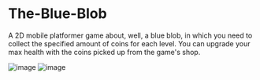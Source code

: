 # The-Blue-Blob
A 2D mobile platformer game about, well, a blue blob, in which you need to collect the specified amount of coins for each level. You can upgrade your max health with the coins picked up from the game's shop.

![image](https://github.com/jeterwin/The-Blue-Blob/assets/43291351/a8806996-92e4-4f8d-9d5f-4817fa01bc57)
![image](https://github.com/jeterwin/The-Blue-Blob/assets/43291351/fa15abfa-94ad-4afe-b02f-1546b37f2fb3)
